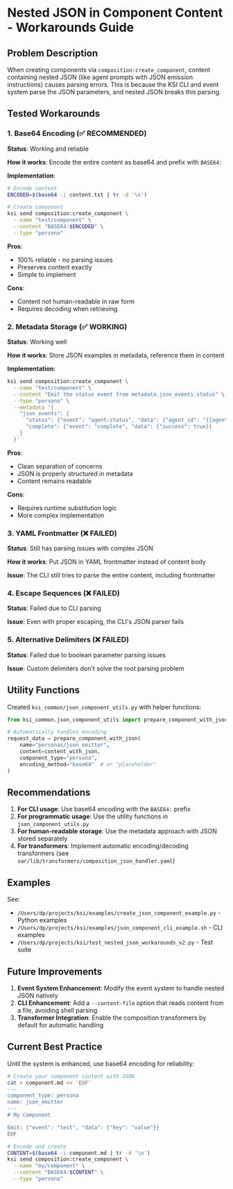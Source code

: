 # Nested JSON in Component Content - Workarounds Guide

## Problem Description

When creating components via `composition:create_component`, content containing nested JSON (like agent prompts with JSON emission instructions) causes parsing errors. This is because the KSI CLI and event system parse the JSON parameters, and nested JSON breaks this parsing.

## Tested Workarounds

### 1. Base64 Encoding (✅ RECOMMENDED)

**Status**: Working and reliable

**How it works**: Encode the entire content as base64 and prefix with `BASE64:`

**Implementation**:
```bash
# Encode content
ENCODED=$(base64 -i content.txt | tr -d '\n')

# Create component
ksi send composition:create_component \
  --name "test/component" \
  --content "BASE64:$ENCODED" \
  --type "persona"
```

**Pros**:
- 100% reliable - no parsing issues
- Preserves content exactly
- Simple to implement

**Cons**:
- Content not human-readable in raw form
- Requires decoding when retrieving

### 2. Metadata Storage (✅ WORKING)

**Status**: Working well

**How it works**: Store JSON examples in metadata, reference them in content

**Implementation**:
```bash
ksi send composition:create_component \
  --name "test/component" \
  --content "Emit the status event from metadata.json_events.status" \
  --type "persona" \
  --metadata '{
    "json_events": {
      "status": {"event": "agent:status", "data": {"agent_id": "{{agent_id}}"}},
      "complete": {"event": "complete", "data": {"success": true}}
    }
  }'
```

**Pros**:
- Clean separation of concerns
- JSON is properly structured in metadata
- Content remains readable

**Cons**:
- Requires runtime substitution logic
- More complex implementation

### 3. YAML Frontmatter (❌ FAILED)

**Status**: Still has parsing issues with complex JSON

**How it works**: Put JSON in YAML frontmatter instead of content body

**Issue**: The CLI still tries to parse the entire content, including frontmatter

### 4. Escape Sequences (❌ FAILED)

**Status**: Failed due to CLI parsing

**Issue**: Even with proper escaping, the CLI's JSON parser fails

### 5. Alternative Delimiters (❌ FAILED)

**Status**: Failed due to boolean parameter parsing issues

**Issue**: Custom delimiters don't solve the root parsing problem

## Utility Functions

Created `ksi_common/json_component_utils.py` with helper functions:

```python
from ksi_common.json_component_utils import prepare_component_with_json

# Automatically handles encoding
request_data = prepare_component_with_json(
    name="personas/json_emitter",
    content=content_with_json,
    component_type="persona",
    encoding_method="base64"  # or "placeholder"
)
```

## Recommendations

1. **For CLI usage**: Use base64 encoding with the `BASE64:` prefix
2. **For programmatic usage**: Use the utility functions in `json_component_utils.py`
3. **For human-readable storage**: Use the metadata approach with JSON stored separately
4. **For transformers**: Implement automatic encoding/decoding transformers (see `var/lib/transformers/composition_json_handler.yaml`)

## Examples

See:
- `/Users/dp/projects/ksi/examples/create_json_component_example.py` - Python examples
- `/Users/dp/projects/ksi/examples/json_component_cli_example.sh` - CLI examples
- `/Users/dp/projects/ksi/test_nested_json_workarounds_v2.py` - Test suite

## Future Improvements

1. **Event System Enhancement**: Modify the event system to handle nested JSON natively
2. **CLI Enhancement**: Add a `--content-file` option that reads content from a file, avoiding shell parsing
3. **Transformer Integration**: Enable the composition transformers by default for automatic handling

## Current Best Practice

Until the system is enhanced, use base64 encoding for reliability:

```bash
# Create your component content with JSON
cat > component.md << 'EOF'
---
component_type: persona
name: json_emitter
---
# My Component

Emit: {"event": "test", "data": {"key": "value"}}
EOF

# Encode and create
CONTENT=$(base64 -i component.md | tr -d '\n')
ksi send composition:create_component \
  --name "my/component" \
  --content "BASE64:$CONTENT" \
  --type "persona"
```